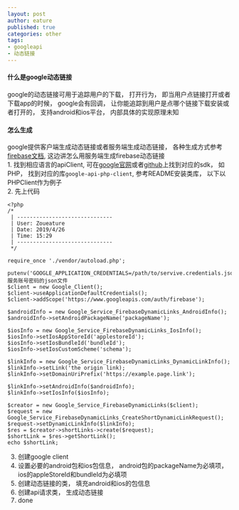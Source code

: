 ```yaml
---
layout: post
author: eature
published: true
categories: other
tags:
- googleapi
- 动态链接
---
```


#### 什么是google动态链接
  google的动态链接可用于追踪用户的下载， 打开行为， 即当用户点链接打开或者下载app的时候， google会有回调， 让你能追踪到用户是点哪个链接下载安装或者打开的， 支持android和ios平台， 内部具体的实现原理未知
#### 怎么生成
  google提供客户端生成动态链接或者服务端生成动态链接， 各种生成方式参考[firebase文档](https://firebase.google.com/docs), 这边讲怎么用服务端生成firebase动态链接  
    1. 找到相应语言的apiClient, 可在[google官网](https://developers.google.com/api-client-library/)或者[github](https://github.com/googleapis)上找到对应的sdk， 如PHP， 找到对应的库`google-api-php-client`, 参考README安装类库， 以下以PHPClient作为例子  
    2. 先上代码  
```
<?php
/*
 | ------------------------------
 | User: Zoueature
 | Date: 2019/4/26
 | Time: 15:29
 | ------------------------------
 */

require_once './vendor/autoload.php';

putenv('GOOGLE_APPLICATION_CREDENTIALS=/path/to/servive.credentials.json');//服务账号密码的json文件
$client = new Google_Client();
$client->useApplicationDefaultCredentials();
$client->addScope('https://www.googleapis.com/auth/firebase');

$androidInfo = new Google_Service_FirebaseDynamicLinks_AndroidInfo();
$androidInfo->setAndroidPackageName('packageName');

$iosInfo = new Google_Service_FirebaseDynamicLinks_IosInfo();
$iosInfo->setIosAppStoreId('applestoreId');
$iosInfo->setIosBundleId('bundleId');
$iosInfo->setIosCustomScheme('schema');

$linkInfo = new Google_Service_FirebaseDynamicLinks_DynamicLinkInfo();
$linkInfo->setLink('the origin link);
$linkInfo->setDomainUriPrefix('https://example.page.link');

$linkInfo->setAndroidInfo($androidInfo);
$linkInfo->setIosInfo($iosInfo);

$creator = new Google_Service_FirebaseDynamicLinks($client);
$request = new Google_Service_FirebaseDynamicLinks_CreateShortDynamicLinkRequest();
$request->setDynamicLinkInfo($linkInfo);
$res = $creator->shortLinks->create($request);
$shortLink = $res->getShortLink();
echo $shortLink;
```    
3. 创建google client  
4. 设置必要的android包和ios包信息， android包的packageName为必填项， ios的appleStoreId和bundleId为必填项  
5. 创建动态链接的类， 填充android和ios的包信息  
6. 创建api请求类， 生成动态链接  
7. done